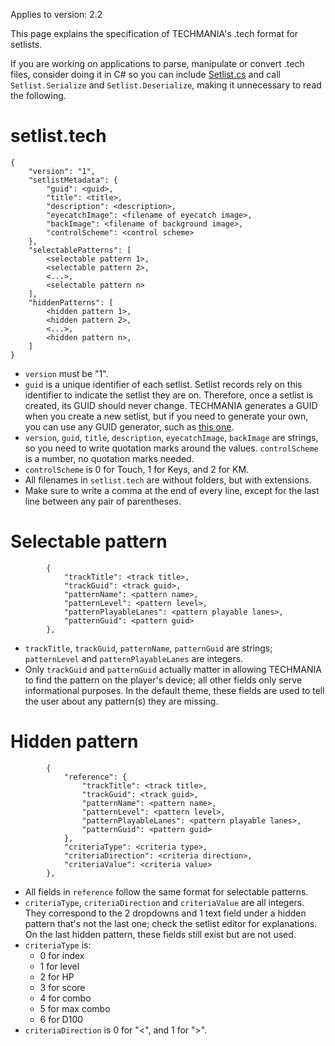 Applies to version: 2.2

This page explains the specification of TECHMANIA's .tech format for setlists.

If you are working on applications to parse, manipulate or convert .tech files, consider doing it in C# so you can include [Setlist.cs](https://github.com/techmania-team/techmania/blob/2.2/TECHMANIA/Assets/Scripts/Serializable/Setlist.cs) and call `Setlist.Serialize` and `Setlist.Deserialize`, making it unnecessary to read the following.

# setlist.tech
```
{
    "version": "1",
    "setlistMetadata": {
        "guid": <guid>,
		"title": <title>,
		"description": <description>,
		"eyecatchImage": <filename of eyecatch image>,
		"backImage": <filename of background image>,
		"controlScheme": <control scheme>
    },
    "selectablePatterns": [
        <selectable pattern 1>,
        <selectable pattern 2>,
        <...>,
        <selectable pattern n>
    ],
    "hiddenPatterns": [
        <hidden pattern 1>,
        <hidden pattern 2>,
        <...>,
        <hidden pattern n>,
    ]
}
```

* `version` must be "1".
* `guid` is a unique identifier of each setlist. Setlist records rely on this identifier to indicate the setlist they are on. Therefore, once a setlist is created, its GUID should never change. TECHMANIA generates a GUID when you create a new setlist, but if you need to generate your own, you can use any GUID generator, such as [this one](https://www.guidgenerator.com/online-guid-generator.aspx).
* `version`, `guid`, `title`, `description`, `eyecatchImage`, `backImage` are strings, so you need to write quotation marks around the values. `controlScheme` is a number, no quotation marks needed.
* `controlScheme` is 0 for Touch, 1 for Keys, and 2 for KM.
* All filenames in `setlist.tech` are without folders, but with extensions.
* Make sure to write a comma at the end of every line, except for the last line between any pair of parentheses.

# Selectable pattern

```
		{
			"trackTitle": <track title>,
			"trackGuid": <track guid>,
			"patternName": <pattern name>,
			"patternLevel": <pattern level>,
			"patternPlayableLanes": <pattern playable lanes>,
			"patternGuid": <pattern guid>
		},
```

* `trackTitle`, `trackGuid`, `patternName`, `patternGuid` are strings; `patternLevel` and `patternPlayableLanes` are integers.
* Only `trackGuid` and `patternGuid` actually matter in allowing TECHMANIA to find the pattern on the player's device; all other fields only serve informational purposes. In the default theme, these fields are used to tell the user about any pattern(s) they are missing.

# Hidden pattern

```
		{
			"reference": {
				"trackTitle": <track title>,
                "trackGuid": <track guid>,
                "patternName": <pattern name>,
                "patternLevel": <pattern level>,
                "patternPlayableLanes": <pattern playable lanes>,
                "patternGuid": <pattern guid>
			},
			"criteriaType": <criteria type>,
			"criteriaDirection": <criteria direction>,
			"criteriaValue": <criteria value>
		},
```

* All fields in `reference` follow the same format for selectable patterns.
* `criteriaType`, `criteriaDirection` and `criteriaValue` are all integers. They correspond to the 2 dropdowns and 1 text field under a hidden pattern that's not the last one; check the setlist editor for explanations. On the last hidden pattern, these fields still exist but are not used.
* `criteriaType` is:
    * 0 for index
    * 1 for level
    * 2 for HP
    * 3 for score
    * 4 for combo
    * 5 for max combo
    * 6 for D100
* `criteriaDirection` is 0 for "<", and 1 for ">".
